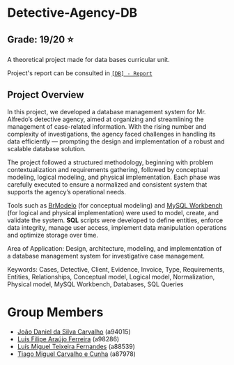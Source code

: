 # Detective-Agency-DB

## Grade: 19/20 ⭐

A theoretical project made for data bases curricular unit.

Project's report can be consulted in [`[DB] - Report`](https://github.com/1Plus0NE/Detective-Agency-DB/blob/main/report.pdf)

## Project Overview

In this project, we developed a database management system for Mr. Alfredo’s detective agency, aimed at organizing and streamlining the management of case-related information. With the rising number and complexity of investigations, the agency faced challenges in handling its data efficiently — prompting the design and implementation of a robust and scalable database solution.

The project followed a structured methodology, beginning with problem contextualization and requirements gathering, followed by conceptual modeling, logical modeling, and physical implementation. Each phase was carefully executed to ensure a normalized and consistent system that supports the agency’s operational needs.

Tools such as [BrModelo](https://www.brmodeloweb.com/lang/pt-br/index.html) (for conceptual modeling) and [MySQL Workbench](https://www.mysql.com/products/workbench/) (for logical and physical implementation) were used to model, create, and validate the system. **SQL** scripts were developed to define entities, enforce data integrity, manage user access, implement data manipulation operations and optimize storage over time.

Area of Application: Design, architecture, modeling, and implementation of a database management system for investigative case management.

Keywords: Cases, Detective, Client, Evidence, Invoice, Type, Requirements, Entities, Relationships, Conceptual model, Logical model, Normalization, Physical model, MySQL Workbench, Databases, SQL Queries

# Group Members

- [João Daniel da Silva Carvalho](https://github.com/joodanic) (a94015)
- [Luis Filipe Araújo Ferreira](https://github.com/1Plus0NE) (a98286)
- [Luís Miguel Teixeira Fernandes](https://github.com/LuizFernandez) (a88539)
- [Tiago Miguel Carvalho e Cunha](https://github.com/TiagoCunhaMIEI) (a87978)
